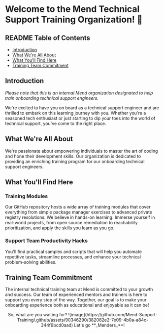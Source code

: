 # Welcome to the Mend Technical Support Training Organization! 🚀
## README Table of Contents
- [Introduction](#introduction)
- [What We're All About](#what-we're-all-about)
- [What You'll Find Here](#what-you'll-find-here)
- [Training Team Commitment](#training-team-commitment)

## Introduction
_Please note that this is an internal Mend organization designated to help train onboarding technical support engineers._

We're excited to have you on board as a technical support engineer and are thrilled to embark on this learning journey with you. Whether you're a seasoned tech enthusiast or just starting to dip your toes into the world of technical support, you've come to the right place.

## What We're All About

We're passionate about empowering individuals to master the art of coding and hone their development skills. Our organization is dedicated to providing an enriching training program for our onboarding technical support engineers.

## What You'll Find Here

### Training Modules

Our GitHub repository hosts a wide array of training modules that cover everything from simple package manager exercises to advanced private registry resolutions. We believe in hands-on learning. Immerse yourself in real-world projects, from open source remediation to reachability prioritization, and apply the skills you learn as you go.

### Support Team Productivity Hacks

You'll find practical samples and scripts that will help you automate repetitive tasks, streamline processes, and enhance your technical problem-solving abilities.



## Training Team Commitment
The internal technical training team at Mend is committed to your growth and success. Our team of experienced mentors and trainers is here to support you every step of the way. Together, our goal is to make your onboarding  experience both as educational and enjoyable as it can be!
 
<p align="center">
 So, what are you waiting for?
 ![image](https://github.com/Mend-Support-Training/.github/assets/90346290/382082e2-7e09-4b0a-a84c-344f9bcd0aad)
 Let's go **_Menders_**!
</p>

